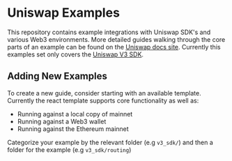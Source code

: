 # Uniswap Examples

This repository contains example integrations with Uniswap SDK's and various Web3 environments. More detailed guides walking through the core parts of an example can be found on the [Uniswap docs site](https://docs.uniswap.org/). Currently this examples set only covers the [Uniswap V3 SDK](https://docs.uniswap.org/sdk/v3/overview).

## Adding New Examples

To create a new guide, consider starting with an available template. Currently the react template supports core functionality as well as:

- Running against a local copy of mainnet
- Running against a Web3 wallet
- Running against the Ethereum mainnet

Categorize your example by the relevant folder (e.g `v3_sdk/`) and then a folder for the example (e.g `v3_sdk/routing`)

